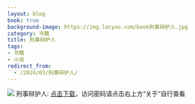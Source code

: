 ```yaml
---
layout: blog
book: true
background-image: https://img.locyoo.com/book刑事辩护人.jpg
category: 书籍
title: 刑事辩护人
tags:
- 书籍
- 小说
redirect_from:
  - /2024/03/刑事辩护人/
---
```

![](https://img.locyoo.com/book刑事辩护人.jpg)
刑事辩护人: <a name = "ref1" href="https://url18.ctfile.com/f/50983618-1334836109-8fe6ff?p=3619">点击下载</a>，访问密码请点击右上方“关于”自行查看